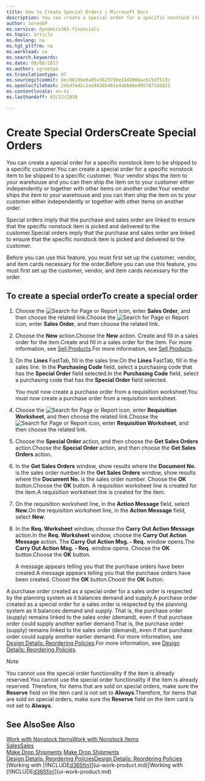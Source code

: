 ```yaml
---
title: How to Create Special Orders | Microsoft Docs
description: You can create a special order for a specific nonstock item to be shipped to a specific customer. Your vendor ships the item to your warehouse and you can then ship the item on to your customer either independently or together with other items on another order.
author: SorenGP
ms.service: dynamics365-financials
ms.topic: article
ms.devlang: na
ms.tgt_pltfrm: na
ms.workload: na
ms.search.keywords: 
ms.date: 09/08/2017
ms.author: sgroespe
ms.translationtype: HT
ms.sourcegitcommit: bec0619be0a65e3625759e13d2866ac615d7513c
ms.openlocfilehash: 2ebd7ed1c2ae9426b481edabbb8e4957073a5d21
ms.contentlocale: en-nz
ms.lasthandoff: 03/22/2018

---
```

# <a name="create-special-orders"></a><span data-ttu-id="b9c7f-104">Create Special Orders</span><span class="sxs-lookup"><span data-stu-id="b9c7f-104">Create Special Orders</span></span>
<span data-ttu-id="b9c7f-105">You can create a special order for a specific nonstock item to be shipped to a specific customer.</span><span class="sxs-lookup"><span data-stu-id="b9c7f-105">You can create a special order for a specific nonstock item to be shipped to a specific customer.</span></span> <span data-ttu-id="b9c7f-106">Your vendor ships the item to your warehouse and you can then ship the item on to your customer either independently or together with other items on another order.</span><span class="sxs-lookup"><span data-stu-id="b9c7f-106">Your vendor ships the item to your warehouse and you can then ship the item on to your customer either independently or together with other items on another order.</span></span>  

<span data-ttu-id="b9c7f-107">Special orders imply that the purchase and sales order are linked to ensure that the specific nonstock item is picked and delivered to the customer.</span><span class="sxs-lookup"><span data-stu-id="b9c7f-107">Special orders imply that the purchase and sales order are linked to ensure that the specific nonstock item is picked and delivered to the customer.</span></span>  

<span data-ttu-id="b9c7f-108">Before you can use this feature, you must first set up the customer, vendor, and item cards necessary for the order.</span><span class="sxs-lookup"><span data-stu-id="b9c7f-108">Before you can use this feature, you must first set up the customer, vendor, and item cards necessary for the order.</span></span>  

## <a name="to-create-a-special-order"></a><span data-ttu-id="b9c7f-109">To create a special order</span><span class="sxs-lookup"><span data-stu-id="b9c7f-109">To create a special order</span></span>  
1.  <span data-ttu-id="b9c7f-110">Choose the ![Search for Page or Report](media/ui-search/search_small.png "Search for Page or Report icon") icon, enter **Sales Order**, and then choose the related link.</span><span class="sxs-lookup"><span data-stu-id="b9c7f-110">Choose the ![Search for Page or Report](media/ui-search/search_small.png "Search for Page or Report icon") icon, enter **Sales Order**, and then choose the related link.</span></span>  
2. <span data-ttu-id="b9c7f-111">Choose the **New** action.</span><span class="sxs-lookup"><span data-stu-id="b9c7f-111">Choose the **New** action.</span></span> <span data-ttu-id="b9c7f-112">Create and fill in a  sales order for the item.</span><span class="sxs-lookup"><span data-stu-id="b9c7f-112">Create and fill in a  sales order for the item.</span></span> <span data-ttu-id="b9c7f-113">For more information, see [Sell Products](sales-how-sell-products.md).</span><span class="sxs-lookup"><span data-stu-id="b9c7f-113">For more information, see [Sell Products](sales-how-sell-products.md).</span></span>
3.  <span data-ttu-id="b9c7f-114">On the **Lines** FastTab, fill in the sales line.</span><span class="sxs-lookup"><span data-stu-id="b9c7f-114">On the **Lines** FastTab, fill in the sales line.</span></span> <span data-ttu-id="b9c7f-115">In the **Purchasing Code** field, select a purchasing code that has the **Special Order** field selected.</span><span class="sxs-lookup"><span data-stu-id="b9c7f-115">In the **Purchasing Code** field, select a purchasing code that has the **Special Order** field selected.</span></span>

    <span data-ttu-id="b9c7f-116">You must now create a purchase order from a requisition worksheet.</span><span class="sxs-lookup"><span data-stu-id="b9c7f-116">You must now create a purchase order from a requisition worksheet.</span></span>  
4. <span data-ttu-id="b9c7f-117">Choose the ![Search for Page or Report](media/ui-search/search_small.png "Search for Page or Report icon") icon, enter **Requisition Worksheet**, and then choose the related link.</span><span class="sxs-lookup"><span data-stu-id="b9c7f-117">Choose the ![Search for Page or Report](media/ui-search/search_small.png "Search for Page or Report icon") icon, enter **Requisition Worksheet**, and then choose the related link.</span></span>  
5. <span data-ttu-id="b9c7f-118">Choose the **Special Order** action, and then choose the **Get Sales Orders** action.</span><span class="sxs-lookup"><span data-stu-id="b9c7f-118">Choose the **Special Order** action, and then choose the **Get Sales Orders** action.</span></span>  
6.  <span data-ttu-id="b9c7f-119">In the **Get Sales Orders** window, show results where the **Document No.** is the sales order number.</span><span class="sxs-lookup"><span data-stu-id="b9c7f-119">In the **Get Sales Orders** window, show results where the **Document No.** is the sales order number.</span></span> <span data-ttu-id="b9c7f-120">Choose the **OK** button.</span><span class="sxs-lookup"><span data-stu-id="b9c7f-120">Choose the **OK** button.</span></span> <span data-ttu-id="b9c7f-121">A requisition worksheet line is created for the item.</span><span class="sxs-lookup"><span data-stu-id="b9c7f-121">A requisition worksheet line is created for the item.</span></span>  
7.  <span data-ttu-id="b9c7f-122">On the requisition worksheet line, in the **Action Message** field, select **New**.</span><span class="sxs-lookup"><span data-stu-id="b9c7f-122">On the requisition worksheet line, in the **Action Message** field, select **New**.</span></span>  
8.  <span data-ttu-id="b9c7f-123">In the **Req. Worksheet** window, choose the **Carry Out Action Message** action.</span><span class="sxs-lookup"><span data-stu-id="b9c7f-123">In the **Req. Worksheet** window, choose the **Carry Out Action Message** action.</span></span> <span data-ttu-id="b9c7f-124">The **Carry Out Action Msg. - Req.** window opens.</span><span class="sxs-lookup"><span data-stu-id="b9c7f-124">The **Carry Out Action Msg. - Req.** window opens.</span></span> <span data-ttu-id="b9c7f-125">Choose the **OK** button.</span><span class="sxs-lookup"><span data-stu-id="b9c7f-125">Choose the **OK** button.</span></span>  

    <span data-ttu-id="b9c7f-126">A message appears telling you that the purchase orders have been created.</span><span class="sxs-lookup"><span data-stu-id="b9c7f-126">A message appears telling you that the purchase orders have been created.</span></span> <span data-ttu-id="b9c7f-127">Choost the **OK** button.</span><span class="sxs-lookup"><span data-stu-id="b9c7f-127">Choost the **OK** button.</span></span>  

<span data-ttu-id="b9c7f-128">A purchase order created as a special order for a sales order is respected by the planning system as it balances demand and supply.</span><span class="sxs-lookup"><span data-stu-id="b9c7f-128">A purchase order created as a special order for a sales order is respected by the planning system as it balances demand and supply.</span></span> <span data-ttu-id="b9c7f-129">That is, the purchase order (supply) remains linked to the sales order (demand), even if that purchase order could supply another earlier demand.</span><span class="sxs-lookup"><span data-stu-id="b9c7f-129">That is, the purchase order (supply) remains linked to the sales order (demand), even if that purchase order could supply another earlier demand.</span></span> <span data-ttu-id="b9c7f-130">For more information, see [Design Details: Reordering Policies](design-details-reservation-order-tracking-and-action-messaging.md).</span><span class="sxs-lookup"><span data-stu-id="b9c7f-130">For more information, see [Design Details: Reordering Policies](design-details-reservation-order-tracking-and-action-messaging.md).</span></span>  

> [!NOTE]  
>  <span data-ttu-id="b9c7f-131">You cannot use the special order functionality if the item is already reserved.</span><span class="sxs-lookup"><span data-stu-id="b9c7f-131">You cannot use the special order functionality if the item is already reserved.</span></span> <span data-ttu-id="b9c7f-132">Therefore, for items that are sold on special orders, make sure the **Reserve** field on the item card is not set to **Always**.</span><span class="sxs-lookup"><span data-stu-id="b9c7f-132">Therefore, for items that are sold on special orders, make sure the **Reserve** field on the item card is not set to **Always**.</span></span>  

## <a name="see-also"></a><span data-ttu-id="b9c7f-133">See Also</span><span class="sxs-lookup"><span data-stu-id="b9c7f-133">See Also</span></span>  
[<span data-ttu-id="b9c7f-134">Work with Nonstock Items</span><span class="sxs-lookup"><span data-stu-id="b9c7f-134">Work with Nonstock Items</span></span>](inventory-how-work-nonstock-items.md)  
[<span data-ttu-id="b9c7f-135">Sales</span><span class="sxs-lookup"><span data-stu-id="b9c7f-135">Sales</span></span>](sales-manage-sales.md)  
<span data-ttu-id="b9c7f-136">[Make Drop Shipments](sales-how-drop-shipment.md) </span><span class="sxs-lookup"><span data-stu-id="b9c7f-136">[Make Drop Shipments](sales-how-drop-shipment.md) </span></span>  
[<span data-ttu-id="b9c7f-137">Design Details: Reordering Policies</span><span class="sxs-lookup"><span data-stu-id="b9c7f-137">Design Details: Reordering Policies</span></span>](design-details-reservation-order-tracking-and-action-messaging.md)  
<span data-ttu-id="b9c7f-138">[Working with [!INCLUDE[d365fin](includes/d365fin_md.md)]](ui-work-product.md)</span><span class="sxs-lookup"><span data-stu-id="b9c7f-138">[Working with [!INCLUDE[d365fin](includes/d365fin_md.md)]](ui-work-product.md)</span></span>

